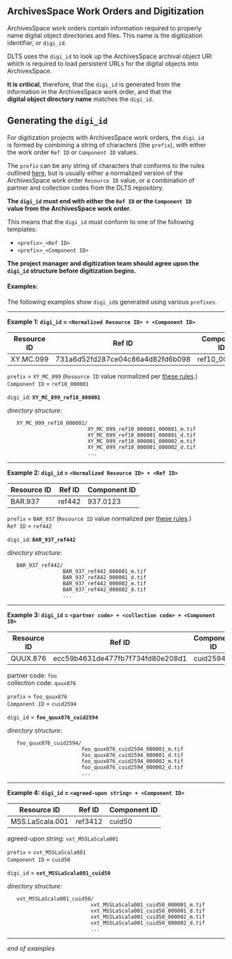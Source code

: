 ## ArchivesSpace Work Orders and Digitization

ArchivesSpace work orders contain information required to properly  
name digital object directories and files.  This name is the digitization  
identifier, or `digi_id`.  

DLTS uses the `digi_id` to look up the ArchivesSpace archival object URI  
which is required to load persistent URLs for the digital objects into  
ArchivesSpace.

**It is critical**, therefore, that the `digi_id` is generated from the  
information in the ArchivesSpace work order, and that the   
**digital object directory name** matches the `digi_id`.


## Generating the `digi_id`
For digitization projects with ArchivesSpace work orders, the `digi_id`  
is formed by combining a string of characters (the `prefix`), with either  
the work order `Ref ID` or `Component ID` values.  

The `prefix` can be any string of characters that conforms to the rules  
outlined [here](./README.md#characters-allowed-in-directory-names-and-file-names),  but is usually either a normalized version of the  
ArchivesSpace work order `Resource ID` value, or a combination of   
partner and collection codes from the DLTS repository.  

**The `digi_id` must end with either the `Ref ID` or the `Component ID`  
value from the ArchivesSpace work order.**

This means that the `digi_id` must conform to one of the following templates:  
* `<prefix>_<Ref ID>`  
* `<prefix>_<Component ID>`  


**The project manager and digitization team should agree upon the  
`digi_id` structure before digitization begins.**

#### Examples:  
The following examples show `digi_id`s generated using various `prefixes`.  

---

**Example 1:  `digi_id` = `<Normalized Resource ID> + <Component ID>`**  


| Resource ID | Ref ID                           | Component ID |
|-------------|----------------------------------|--------------|
| XY.MC.099   | 731a6d52fd287ce04c86a4d82fd6b098 | ref10_000001 |

`prefix` = `XY_MC_099` (`Resource ID` value normalized per [these rules](./README.md#characters-allowed-in-directory-names-and-file-names).)  
`Component ID` = `ref10_000001`  

`digi_id`: **`XY_MC_099_ref10_000001`**

*directory structure:*
```
   XY_MC_099_ref10_000001/
                          XY_MC_099_ref10_000001_000001_m.tif
                          XY_MC_099_ref10_000001_000001_d.tif
                          XY_MC_099_ref10_000001_000002_m.tif
                          XY_MC_099_ref10_000001_000002_d.tif
                          ...
```
---

**Example 2:  `digi_id` = `<Normalized Resource ID> + <Ref ID>`**  

| Resource ID | Ref ID | Component ID |
|-------------|--------|--------------|
| BAR.937     | ref442 | 937.0123     |

`prefix` = `BAR_937` (`Resource ID` value normalized per [these rules](./README.md#characters-allowed-in-directory-names-and-file-names).)  
`Ref ID` = `ref442`   

`digi_id`: **`BAR_937_ref442`**

*directory structure:*
```
   BAR_937_ref442/
                  BAR_937_ref442_000001_m.tif
                  BAR_937_ref442_000001_d.tif
                  BAR_937_ref442_000002_m.tif
                  BAR_937_ref442_000002_d.tif
                  ...
```

---

**Example 3:  `digi_id` = `<partner code> + <collection code> + <Component ID>`**  

| Resource ID | Ref ID                           | Component ID |
|-------------|----------------------------------|--------------|
| QUUX.876    | ecc59b4631de477fb7f734fd80e208d1 | cuid2594     |


partner code: `foo`  
collection code: `quux876`  

`prefix` = `foo_quux876`  
`Component ID` = `cuid2594`  

`digi_id` = **`foo_quux876_cuid2594`**

*directory structure:*
```
   foo_quux876_cuid2594/
                        foo_quux876_cuid2594_000001_m.tif
                        foo_quux876_cuid2594_000001_d.tif
                        foo_quux876_cuid2594_000002_m.tif
                        foo_quux876_cuid2594_000002_d.tif
                        ...
```

---

**Example 4:  `digi_id` = `<agreed-upon string> + <Component ID>`**  

| Resource ID     | Ref ID  | Component ID |
|-----------------|---------|--------------|
| MSS.LaScala.001 | ref3412 | cuid50       |


agreed-upon string: `vxt_MSSLaScala001`  

`prefix` = `vxt_MSSLaScala001`  
`Component ID` = `cuid50`  

`digi_id` = **`vxt_MSSLaScala001_cuid50`**


*directory structure:*
```
   vxt_MSSLaScala001_cuid50/
                           vxt_MSSLaScala001_cuid50_000001_m.tif
                           vxt_MSSLaScala001_cuid50_000001_d.tif
                           vxt_MSSLaScala001_cuid50_000002_m.tif
                           vxt_MSSLaScala001_cuid50_000002_d.tif
                           ...
```

---

*end of examples*
